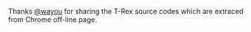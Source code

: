 Thanks [@wayou](https://github.com/wayou/t-rex-runner) for sharing the T-Rex source codes which are extraced from Chrome off-line page.
